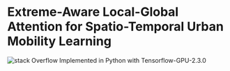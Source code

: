 # Extreme-Aware Local-Global Attention for Spatio-Temporal Urban Mobility Learning
![stack Overflow](https://github.com/HuiqunHuang/EALGAP/tree/main/Figs/Story.png)
Implemented in Python with Tensorflow-GPU-2.3.0
